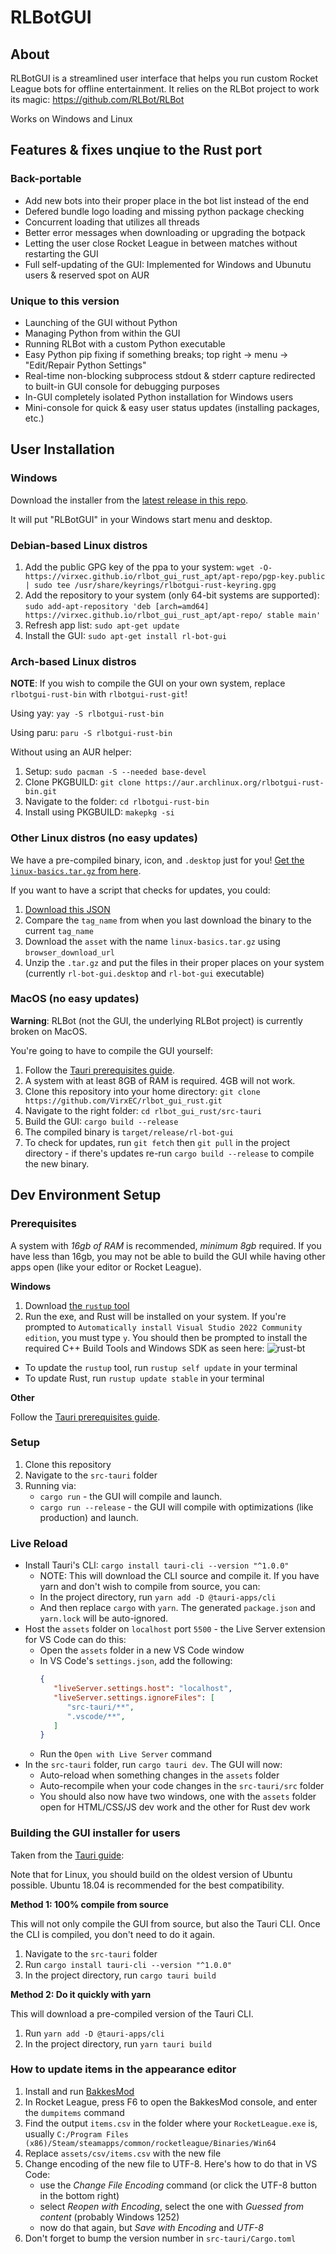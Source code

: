 # RLBotGUI

## About

RLBotGUI is a streamlined user interface that helps you run custom
Rocket League bots for offline entertainment. It relies on the RLBot
project to work its magic: https://github.com/RLBot/RLBot

Works on Windows and Linux

## Features & fixes unqiue to the Rust port

### Back-portable

- Add new bots into their proper place in the bot list instead of the end
- Defered bundle logo loading and missing python package checking
- Concurrent loading that utilizes all threads
- Better error messages when downloading or upgrading the botpack
- Letting the user close Rocket League in between matches without restarting the GUI
- Full self-updating of the GUI: Implemented for Windows and Ubunutu users & reserved spot on AUR

### Unique to this version

- Launching of the GUI without Python
- Managing Python from within the GUI
- Running RLBot with a custom Python executable
- Easy Python pip fixing if something breaks; top right -> menu -> "Edit/Repair Python Settings"
- Real-time non-blocking subprocess stdout & stderr capture redirected to built-in GUI console for debugging purposes
- In-GUI completely isolated Python installation for Windows users
- Mini-console for quick & easy user status updates (installing packages, etc.)

## User Installation

### Windows

Download the installer from the [latest release in this repo](https://github.com/VirxEC/rlbot_gui_rust/releases/latest).

It will put "RLBotGUI" in your Windows start menu and desktop.

### Debian-based Linux distros

1. Add the public GPG key of the ppa to your system: `wget -O- https://virxec.github.io/rlbot_gui_rust_apt/apt-repo/pgp-key.public | sudo tee /usr/share/keyrings/rlbotgui-rust-keyring.gpg`
2. Add the repository to your system (only 64-bit systems are supported): `sudo add-apt-repository 'deb [arch=amd64] https://virxec.github.io/rlbot_gui_rust_apt/apt-repo/ stable main'`
3. Refresh app list: `sudo apt-get update`
4. Install the GUI: `sudo apt-get install rl-bot-gui`

### Arch-based Linux distros

**NOTE**: If you wish to compile the GUI on your own system, replace `rlbotgui-rust-bin` with `rlbotgui-rust-git`!

Using yay: `yay -S rlbotgui-rust-bin`

Using paru: `paru -S rlbotgui-rust-bin`

Without using an AUR helper:
1. Setup: `sudo pacman -S --needed base-devel`
2. Clone PKGBUILD: `git clone https://aur.archlinux.org/rlbotgui-rust-bin.git`
3. Navigate to the folder: `cd rlbotgui-rust-bin`
4. Install using PKGBUILD: `makepkg -si`

### Other Linux distros (no easy updates)

We have a pre-compiled binary, icon, and `.desktop` just for you! [Get the `linux-basics.tar.gz` from here](https://github.com/VirxEC/rlbot_gui_rust_apt/releases/latest).

If you want to have a script that checks for updates, you could:

1. [Download this JSON](https://api.github.com/repos/VirxEC/rlbot_gui_rust_apt/releases/latest)
2. Compare the `tag_name` from when you last download the binary to the current `tag_name`
3. Download the `asset` with the name `linux-basics.tar.gz` using `browser_download_url`
4. Unzip the `.tar.gz` and put the files in their proper places on your system (currently `rl-bot-gui.desktop` and `rl-bot-gui` executable)

### MacOS (no easy updates)

**Warning**: RLBot (not the GUI, the underlying RLBot project) is currently broken on MacOS.

You're going to have to compile the GUI yourself:

1. Follow the [Tauri prerequisites guide](https://tauri.app/v1/guides/getting-started/prerequisites).
2. A system with at least 8GB of RAM is required. 4GB will not work.
3. Clone this repository into your home directory: `git clone https://github.com/VirxEC/rlbot_gui_rust.git`
4. Navigate to the right folder: `cd rlbot_gui_rust/src-tauri`
5. Build the GUI: `cargo build --release`
6. The compiled binary is `target/release/rl-bot-gui`
7. To check for updates, run `git fetch` then `git pull` in the project directory - if there's updates re-run `cargo build --release` to compile the new binary.

## Dev Environment Setup

### Prerequisites

A system with *16gb of RAM* is recommended, *minimum 8gb* required. If you have less than 16gb, you may not be able to build the GUI while having other apps open (like your editor or Rocket League).

**Windows**

1. Download [the `rustup` tool](https://static.rust-lang.org/rustup/dist/x86_64-pc-windows-msvc/rustup-init.exe)
2. Run the exe, and Rust will be installed on your system. If you're prompted to `Automatically install Visual Studio 2022 Community edition`, you must type `y`.
   You should then be prompted to install the required C++ Build Tools and Windows SDK as seen here: ![rust-bt](https://user-images.githubusercontent.com/35614515/179043763-e147e306-b31b-409c-8208-ec8044201bb5.png)

- To update the `rustup` tool, run `rustup self update` in your terminal
- To update Rust, run `rustup update stable` in your terminal

**Other**

Follow the [Tauri prerequisites guide](https://tauri.app/v1/guides/getting-started/prerequisites).

### Setup

1. Clone this repository
2. Navigate to the `src-tauri` folder
2. Running via:
   - `cargo run` - the GUI will compile and launch.
   - `cargo run --release` - the GUI will compile with optimizations (like production) and launch. 

### Live Reload
   - Install Tauri's CLI: `cargo install tauri-cli --version "^1.0.0"`
      - NOTE: This will download the CLI source and compile it. If you have yarn and don't wish to compile from source, you can:
      - In the project directory, run `yarn add -D @tauri-apps/cli`
      - And then replace `cargo` with `yarn`. The generated `package.json` and `yarn.lock` will be auto-ignored.
   - Host the `assets` folder on `localhost` port `5500` - the Live Server extension for VS Code can do this:
      - Open the `assets` folder in a new VS Code window
      - In VS Code's `settings.json`, add the following:
         ```json
         {
            "liveServer.settings.host": "localhost",
            "liveServer.settings.ignoreFiles": [
               "src-tauri/**",
               ".vscode/**",
            ]
         }
         ```
      - Run the `Open with Live Server` command
   - In the `src-tauri` folder, run `cargo tauri dev`. The GUI will now:
      - Auto-reload when something changes in the `assets` folder
      - Auto-recompile when your code changes in the `src-tauri/src` folder
      - You should also now have two windows, one with the `assets` folder open for HTML/CSS/JS dev work and the other for Rust dev work

### Building the GUI installer for users

Taken from the [Tauri guide](https://tauri.app/v1/guides/):

Note that for Linux, you should build on the oldest version of Ubuntu possible. Ubuntu 18.04 is recommended for the best compatibility.

**Method 1: 100% compile from source**

This will not only compile the GUI from source, but also the Tauri CLI. Once the CLI is compiled, you don't need to do it again.

1. Navigate to the `src-tauri` folder
2. Run `cargo install tauri-cli --version "^1.0.0"`
3. In the project directory, run `cargo tauri build`

**Method 2: Do it quickly with yarn**

This will download a pre-compiled version of the Tauri CLI.

1. Run `yarn add -D @tauri-apps/cli`
2. In the project directory, run `yarn tauri build`

### How to update items in the appearance editor
1. Install and run [BakkesMod](http://www.bakkesmod.com/)
2. In Rocket League, press F6 to open the BakkesMod console, and enter the `dumpitems` command
3. Find the output `items.csv` in the folder where your `RocketLeague.exe` is, usually `C:/Program Files (x86)/Steam/steamapps/common/rocketleague/Binaries/Win64`
4. Replace `assets/csv/items.csv` with the new file
5. Change encoding of the new file to UTF-8. Here's how to do that in VS Code:
   - use the _Change File Encoding_ command (or click the UTF-8 button in the bottom right)
   - select _Reopen with Encoding_, select the one with _Guessed from content_ (probably Windows 1252)
   - now do that again, but _Save with Encoding_ and _UTF-8_
6. Don't forget to bump the version number in `src-tauri/Cargo.toml`
